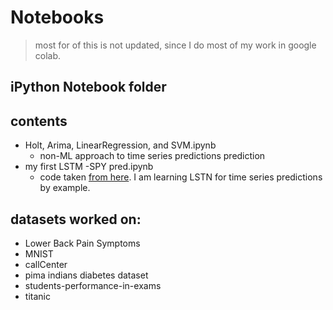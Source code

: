 # Notebooks
> most for of this is not updated, since I do most of my work in google colab. 

## iPython Notebook folder 

## contents 

- Holt, Arima, LinearRegression, and SVM.ipynb 
   + non-ML approach to time series predictions  prediction
- my first LSTM -SPY pred.ipynb
   - code taken [from here](https://colab.research.google.com/drive/1mhsbBTXEwUv9pb1N7MUpFIQ8r73_6-YB#scrollTo=9JnRa0vebWqT). I am learning LSTN for time series predictions by example.  




## datasets worked on: 

- Lower Back Pain Symptoms
- MNIST
- callCenter
- pima indians diabetes dataset
- students-performance-in-exams
- titanic


